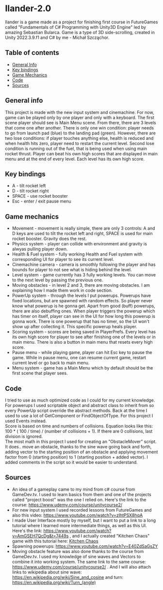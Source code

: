 # Ilander-2.0

Ilander is a game made as a project for finishing first course in FutureGames called "Fundamentals of C# Programming with Unity3D Engine" led by amazing Sebastian Bularca. Game is a type of 3D side-scrolling, created in Unity 2022.3.9.f1 and C# by me - Michał Szcząchor.

## Table of contents
* [General Info](#general-info)
* [Key bindings](#key-bindings)
* [Game Mechanics](#game-mechanics)
* [Code](#code)
* [Sources](#sources)

## General info

This project is made with the new input system and cinemachine. For now, game can be played only by one player and only with a keyboard. The first scene player should see is Main Menu scene. From there, there are 3 levels that come one after another. There is only one win condition: player needs to go from launch pad (blue) to the landing pad (green). However, there are two lose conditions: if player touches anything else, health is reduced and when health hits zero, player need to restart the current level. Second lose condition is running out of the fuel, that is being used when using main rocket thrust. Player can beat his own high scores that are displayed in main menu and at the end of every level. Each level has its own high score. 

## Key bindings

* A - tilt rocket left
* D - tilt rocket right
* SPACE - use rocket booster
* Esc - enter / exit pause menu

## Game mechanics

* Movement - movement is really simple, there are only 3 controls: A and D keys are used to tilt the rocket left and right, SPACE is used for main rocket booster. Gravity does the rest.
* Physics system - player can collide with environment and gravity is alwyas pulling player down.
* Health & Fuel system - fully working Health and Fuel system with corresponding UI for player to see its current level.
* Cinemachine camera - camera is smoothly following the player and has bounds for player to not see what is hiding behind the level.
* Level system - game currently has 3 fully working levels. You can move to the next level by passing the previous one.
* Moving obstacles - in level 2 and 3, there are moving obstacles. I am explaining how I made them work in code section.
* PowerUp system - through the levels I put powerups. Powerups have fixed locations, but are spawned with random effects. So player never know what powerup is he gonna get. Apart from good (buff) powerups, there are also debuffing ones. When player triggers the powerup which has timer on itself, player can see in the UI for how long this powerup is gonna work. There is one powerup that has no timer, so the UI won't show up after collecting it. This specific powerup heals player.
* Scoring system - scores are being saved in PlayerPrefs. Every level has its own high score for player to see after finishing one of the levels or in main menu. There is also a button in main menu that resets every high score.
* Pause menu - while playing game, player can hit Esc key to pause the game. While in pause menu, one can resume current game, restart current level or go back to main menu.
* Menu system - game has a Main Menu which by default should be the first scene that player sees.

## Code

I tried to use as much optimized code as I could for my current knowledge. For powerups I used scriptable object and abstract class to inherit from so every PowerUp script override the abstract methods. Back at the time I used to use a lot of GetComponent or FindObjectOfType. For this project I used Events instead. <br/>
Score is based on time and numbers of collisions. Equation looks like this: 100 * ( 100 / time) / (number of collisions + 1). If there are 0 collisions, last division is ignored.
<br/>
The most math in this project I used for creating an "ObstacleMover" script. It does.. move an obstacle, thanks to the sine wave going back and forth, adding vector to the starting position of an obstacle and applying movement factor from 0 (starting position) to 1 (starting position + added vector). I added comments in the script so it would be easier to understand.

## Sources

* An idea of a gameplay came to my mind from c# course from GameDev.tv. I used to learn basics from them and one of the projects called "project boost" was the one I relied on. Here's the link to the course: https://www.udemy.com/course/unitycourse2/ 
* For new input system I used recorded lessons from FutureGames and also this video: https://www.youtube.com/watch?v=zIhtPSX8hqA 
* I made User Interface mostly by myself, but I want to put a link to a long tutorial where I learned more intermediate things, as well as this UI. Here's the link: https://www.youtube.com/watch?v=AmGSEH7QcDg&t=7449s , and I actually created "Kitchen Chaos" game with this tutorial here: [Kitchen Chaos](https://github.com/Mikehey265/KitchenChaos) 
* Spawning powerups: https://www.youtube.com/watch?v=E40ZdSaGsZY 
* Moving obstacle feature was also done thanks to the course from GameDev.tv. I used my knowledge of sine waves and Vectors to combine it into working system. The same link to the same course: https://www.udemy.com/course/unitycourse2/ . And I will also attach links to wikipedia about sine wave: https://en.wikipedia.org/wiki/Sine_and_cosine and turn: https://en.wikipedia.org/wiki/Turn_(angle)

